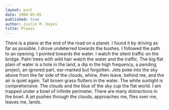 ```yaml
---
layout: post
date: 2008-05-05
published: true
author: Justin M. Keyes
title: Planes
---
```


There is a plane at the end of the road on a planet.
I found it by driving as far as possible.
I drove undeterred towards the bushes.
I followed the path to an opening.
I pointed towards the water.
I watch the silent traffic on the bridge.
Palm trees with wild hair watch the water and the traffic.
The big flat plain of water is a hole in the land,
a dip in the high frequency, a pending project, an ignored part, ear-marked but forgotten.
Jets poke into the sky above from the far side of the clouds, whine, then leave, behind me, and the air is quiet again.
Tall brown grass flutters in the water.
The white sunlight is comprehensive.
The clouds and the blue of the sky cup the flat world.
I am trapped under a bowl of infinite perimeter.
There are many distractions in the bowl.
A jet pushes through the clouds, approaches me, flies over me, leaves me, lands.
